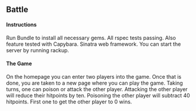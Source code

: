 ## Battle

#### Instructions
Run Bundle to install all necessary gems. All rspec tests passing. Also feature tested with Capybara. Sinatra web framework. You can start the server by running rackup.

#### The Game
On the homepage you can enter two players into the game. Once that is done, you are taken to a new page where you can play the game. Taking turns, one can poison or attack the other player. Attacking the other player will reduce their hitpoints by ten. Poisoning the other player will subtract 40 hitpoints. First one to get the other player to 0 wins.
 
